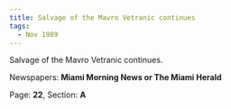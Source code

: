 ```yaml
---  
title: Salvage of the Mavro Vetranic continues  
tags:  
  - Nov 1989  
---  
```

  
Salvage of the Mavro Vetranic continues.  
  
Newspapers: **Miami Morning News or The Miami Herald**  
  
Page: **22**, Section: **A** 
